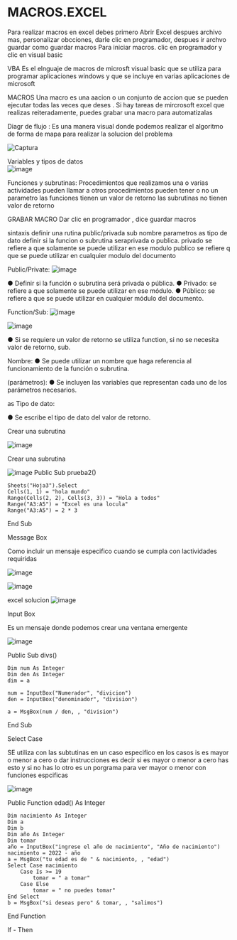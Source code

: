 # MACROS.EXCEL
Para realizar macros en excel debes primero 
Abrir Excel despues archivo mas, personalizar obcciones, darle clic en programador, despues ir archvo guardar como guardar macros 
Para iniciar macros. clic en programador y clic en visual basic 

 VBA Es el elnguaje de macros de microsft visual basic que se utiliza  para programar aplicaciones windows y que se incluye en varias aplicaciones  de microsoft 

MACROS Una macro es una aacion o un conjunto de accion que se pueden ejecutar todas las veces que deses .
Si hay tareas de mircrosoft excel que realizas  reiteradamente, puedes grabar una macro para automatizalas 


Diagr de flujo  :  Es una manera visual donde podemos realizar el algoritmo  de forma  de mapa para realizar la solucion del problema 


![Captura](https://user-images.githubusercontent.com/72534486/203465290-125f1986-a814-4b65-a089-1efcb96626c1.PNG)


Variables y tipos de datos  
![image](https://user-images.githubusercontent.com/72534486/203465659-dbfdaae7-52b4-49a9-b516-588ee93dab98.png)


Funciones y subrutinas: 
Procedimientos que realizamos una o varias actividades 
pueden llamar a otros procedimientos
pueden tener o no un parametro
las funciones tienen un valor de retorno
las subrutinas no tienen valor de retorno 

GRABAR MACRO 
Dar clic en programador , dice guardar macros 

 sintaxis
 definir una rutina public/privada  sub nombre parametros as tipo de dato  definir si la funcion o subrutina seraprivada o publica.
 privado se refiere a que solamente se puede utilizar en ese modulo
 publico se refiere q que se puede utilizar en cualquier modulo del documento 
 
Public/Private:
![image](https://user-images.githubusercontent.com/72534486/206873775-49e47f11-b235-43af-8256-c139a9c99381.png)

● Definir si la función o subrutina será privada o pública.
● Privado: se refiere a que solamente se puede utilizar en ese módulo.
● Público: se refiere a que se puede utilizar en cualquier módulo del documento.

Function/Sub:
![image](https://user-images.githubusercontent.com/72534486/206874270-20470758-9ef4-4dd5-a35c-a4c97ce47829.png)

![image](https://user-images.githubusercontent.com/72534486/206874321-68764ab8-69f0-4a59-af0c-4b117d0f1717.png)

● Si se requiere un valor de retorno se utiliza function, si no se necesita valor de retorno, sub.

Nombre:
● Se puede utilizar un nombre que haga referencia al funcionamiento de la función o subrutina.

(parámetros):
● Se incluyen las variables que representan cada uno de los parámetros necesarios.

as Tipo de dato:

● Se escribe el tipo de dato del valor de retorno.
 
Crear una subrutina


 ![image](https://user-images.githubusercontent.com/72534486/203888511-8d1ee44e-f039-4c69-b620-188903bdedc6.png)
 
Crear una subrutina

 ![image](https://user-images.githubusercontent.com/72534486/206874926-f46aabaf-953d-44c2-a653-ffe72ef7b8bd.png)
 Public Sub prueba2()
    
    
    Sheets("Hoja3").Select
    Cells(1, 1) = "hola mundo"
    Range(Cells(2, 2), Cells(3, 3)) = "Hola a todos"
    Range("A3:A5") = "Excel es una locula"
    Range("A3:A5") = 2 * 3
    
End Sub

Message Box

Como incluir un mensaje especifico cuando se cumpla con lactividades requiridas 

![image](https://user-images.githubusercontent.com/72534486/206884954-2a25d17f-4f68-47f5-a185-cde278d5d038.png)

![image](https://user-images.githubusercontent.com/72534486/206885090-586c407a-d5a3-432a-a4d3-389f8f3de26f.png)

excel solucion 
![image](https://user-images.githubusercontent.com/72534486/206885102-9771f271-4650-4e6d-841c-a94b99ebd627.png)

Input Box

Es un mensaje donde podemos crear una ventana emergente 


![image](https://user-images.githubusercontent.com/72534486/206885464-f2d21fef-d0b5-49ad-a99c-8dd2ddb6e380.png)

Public Sub divs()

    Dim num As Integer
    Dim den As Integer
    dim = a
    
    num = InputBox("Numerador", "divicion")
    den = InputBox("denominador", "division")
    
    a = MsgBox(num / den, , "division")


End Sub


Select Case

SE utiliza con las subtutinas en un caso especifico en los casos is es mayor o menor a cero o dar instrucciones es decir si es mayor o menor a cero has esto y si no  has lo otro
es un porgrama para ver mayor o menor con funciones espcificas 


![image](https://user-images.githubusercontent.com/72534486/206885655-69453f55-5200-4aae-b590-52a9b78cb76d.png)

Public Function edad() As Integer
    
    Dim nacimiento As Integer
    Dim a
    Dim b
    Dim año As Integer
    Dim tomar
    año = InputBox("ingrese el año de nacimiento", "Año de nacimiento")
    nacimiento = 2022 - año
    a = MsgBox("tu edad es de " & nacimiento, , "edad")
    Select Case nacimiento
        Case Is >= 19
            tomar = " a tomar"
        Case Else
            tomar = " no puedes tomar"
    End Select
    b = MsgBox("si deseas pero" & tomar, , "salimos")
    
End Function


If - Then




